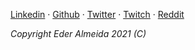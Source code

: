 <!-- [Life Game Reality](https://github.com/reikron/LifeGameReality/blob/main/LifeGameReality.md) Life Game Reality _(Editing)_ -->

[Linkedin](https://www.linkedin.com/in/eder-almeida-0ba134b5) &middot;
[Github](https://github.com/reikron) &middot;
[Twitter](https://twitter.com/reikronstratos) &middot;
[Twitch](https://www.twitch.tv/reikronstratos) &middot;
[Reddit](https://www.reddit.com/user/reikronstratos)

_Copyright Eder Almeida 2021 (C)_
